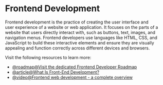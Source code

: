 # Frontend Development

Frontend development is the practice of creating the user interface and user experience of a website or web application. It focuses on the parts of a website that users directly interact with, such as buttons, text, images, and navigation menus. Frontend developers use languages like HTML, CSS, and JavaScript to build these interactive elements and ensure they are visually appealing and function correctly across different devices and browsers.

Visit the following resources to learn more:

- [@roadmap@Visit the dedicated Frontend Developer Roadmap](https://roadmap.sh/frontend)
- [@article@What Is Front-End Development?](https://cloudinary.com/guides/front-end-development/front-end-development-the-complete-guide)
- [@video@Frontend web development - a complete overview](https://www.youtube.com/watch?v=WG5ikvJ2TKA)